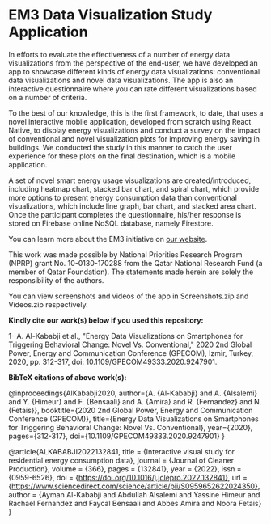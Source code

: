 # EM3 Data Visualization Study Application


In efforts to evaluate the effectiveness of a number of energy data visualizations from the perspective of the end-user, we have developed an app to showcase different kinds of energy data visualizations: conventional data visualizations and novel data visualizations. The app is also an interactive questionnaire where you can rate different visualizations based on a number of criteria.

To the best of our knowledge, this is the first framework, to date, that uses a novel interactive mobile application, developed from scratch using React Native, to display energy visualizations and conduct a survey on the impact of conventional and novel visualization plots for improving energy saving in buildings. We conducted the study in this manner to catch the user experience for these plots on the final destination, which is a mobile application.

A set of novel smart energy usage visualizations are created/introduced, including heatmap chart, stacked bar chart, and spiral chart, which provide more options to present energy consumption data than conventional visualizations, which include line graph, bar chart, and stacked area chart. Once the participant completes the questionnaire, his/her response is stored on Firebase online NoSQL database, namely Firestore.

You can learn more about the EM3 initiative on [our website](http://em3.qu.edu.qa).

This work was made possible by National Priorities Research Program (NPRP) grant No. 10-0130-170288 from the Qatar National Research Fund (a member of Qatar Foundation). The statements made herein are solely the responsibility of the authors.

You can view screenshots and videos of the app in Screenshots.zip and Videos.zip respectively.

**Kindly cite our work(s) below if you used this repository:**

1- A. Al-Kababji et al., "Energy Data Visualizations on Smartphones for Triggering Behavioral Change: Novel Vs. Conventional," 2020 2nd Global Power, Energy and Communication Conference (GPECOM), Izmir, Turkey, 2020, pp. 312-317, doi: 10.1109/GPECOM49333.2020.9247901.

**BibTeX citations of above work(s):**

@inproceedings{AlKababji2020,
  author={A. {Al-Kababji} and A. {Alsalemi} and Y. {Himeur} and F. {Bensaali} and A. {Amira} and R. {Fernandez} and N. {Fetais}},
  booktitle={2020 2nd Global Power, Energy and Communication Conference (GPECOM)}, 
  title={Energy Data Visualizations on Smartphones for Triggering Behavioral Change: Novel Vs. Conventional}, 
  year={2020},
  pages={312-317},
  doi={10.1109/GPECOM49333.2020.9247901}
}

@article{ALKABABJI2022132841,
title = {Interactive visual study for residential energy consumption data},
journal = {Journal of Cleaner Production},
volume = {366},
pages = {132841},
year = {2022},
issn = {0959-6526},
doi = {https://doi.org/10.1016/j.jclepro.2022.132841},
url = {https://www.sciencedirect.com/science/article/pii/S0959652622024350},
author = {Ayman Al-Kababji and Abdullah Alsalemi and Yassine Himeur and Rachael Fernandez and Faycal Bensaali and Abbes Amira and Noora Fetais}
}
